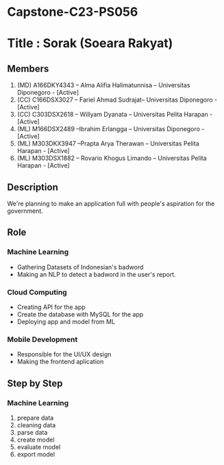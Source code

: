 # Capstone-C23-PS056
# Title : Sorak (Soeara Rakyat)

## Members 
1. (MD) A166DKY4343 – Alma Alifia Halimatunnisa – Universitas Diponegoro - [Active]
2. (CC) C166DSX3027 – Fariel Ahmad Sudrajat– Universitas Diponegoro - [Active]
3. (CC) C303DSX2618 – Willyam Dyanata – Universitas Pelita Harapan - [Active] 
4. (ML) M166DSX2489 –Ibrahim Erlangga – Universitas Diponegoro - [Active]
5. (ML) M303DKX3947 –Prapta Arya Therawan – Universitas Pelita Harapan - [Active]
6. (ML) M303DSX1882 – Rovario Khogus Limando – Universitas Pelita Harapan - [Active]

## Description
We're planning to make an application full with people's aspiration for the government. 

## Role

### Machine Learning
- Gathering Datasets of Indonesian's badword
- Making an NLP to detect a badword in the user's report.

### Cloud Computing
- Creating API for the app
- Create the database with MySQL for the app
- Deploying app and model from ML

#### 

### Mobile Development
- Responsible for the UI/UX design
- Making the frontend aplication

## Step by Step

### Machine Learning
1. prepare data
2. cleaning data
3. parse data
4. create model
5. evaluate model
6. export model
